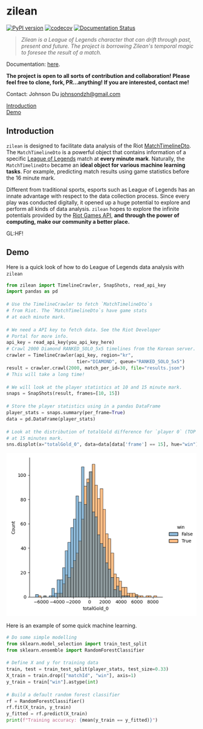 # zilean

[![PyPI version](https://badge.fury.io/py/zilean.svg)](https://badge.fury.io/py/zilean) [![codecov](https://codecov.io/gh/JohnsonJDDJ/zilean/branch/main/graph/badge.svg?token=FF4RCILBK9)](https://codecov.io/gh/JohnsonJDDJ/zilean) [![Documentation Status](https://readthedocs.org/projects/zilean/badge/?version=v0.0.2)](https://zilean.readthedocs.io/en/v0.0.2/?badge=v0.0.2)

> _Zilean is a League of Legends character that can drift through past, present and future. The project is borrowing Zilean's temporal magic to foresee the result of a match._

Documentation: [here](https://zilean.readthedocs.io/).

**The project is open to all sorts of contribution and collaboration! Please feel free to clone, fork, PR...anything! If you are interested, contact me!**

Contact: Johnson Du <johnsondzh@gmail.com>

[Introduction](#Introduction)\
[Demo](#Demo)

## Introduction

`zilean` is designed to facilitate data analysis of the Riot [MatchTimelineDto](https://developer.riotgames.com/apis#match-v5/GET_getTimeline). The `MatchTimelineDto` is a powerful object that contains information of a specific [League of Legends](https://leagueoflegends.com/) match at **every minute mark**. Naturally, the `MatchTimelineDto` became an **ideal object for various machine learning tasks**. For example, predicting match results using game statistics before the 16 minute mark.

Different from traditional sports, esports such as League of Legends has an innate advantage with respect to the data collection process. Since every play was conducted digitally, it opened up a huge potential to explore and perform all kinds of data analysis. `zilean` hopes to explore the infinite potentials provided by the [Riot Games API](https://developer.riotgames.com/), **and through the power of computing, make our community a better place.**

GL:HF!

## Demo

Here is a quick look of how to do League of Legends data analysis with `zilean`

```python
from zilean import TimelineCrawler, SnapShots, read_api_key
import pandas as pd

# Use the TimelineCrawler to fetch `MatchTimelineDto`s 
# from Riot. The `MatchTimelineDto`s have game stats 
# at each minute mark.

# We need a API key to fetch data. See the Riot Developer
# Portal for more info.
api_key = read_api_key(you_api_key_here)
# Crawl 2000 Diamond RANKED_SOLO_5x5 timelines from the Korean server.
crawler = TimelineCrawler(api_key, region="kr", 
                          tier="DIAMOND", queue="RANKED_SOLO_5x5")
result = crawler.crawl(2000, match_per_id=30, file="results.json")
# This will take a long time!

# We will look at the player statistics at 10 and 15 minute mark.
snaps = SnapShots(result, frames=[10, 15])

# Store the player statistics using in a pandas DataFrame
player_stats = snaps.summary(per_frame=True)
data = pd.DataFrame(player_stats) 

# Look at the distribution of totalGold difference for `player 0` (TOP player)
# at 15 minutes mark.
sns.displot(x="totalGold_0", data=data[data['frame'] == 15], hue="win")
```

![demo_1.png](demo_1.png)

Here is an example of some quick machine learning.

```python
# Do some simple modelling
from sklearn.model_selection import train_test_split
from sklearn.ensemble import RandomForestClassifier

# Define X and y for training data
train, test = train_test_split(player_stats, test_size=0.33)
X_train = train.drop(["matchId", "win"], axis=1)
y_train = train["win"].astype(int)

# Build a default random forest classifier
rf = RandomForestClassifier()
rf.fit(X_train, y_train)
y_fitted = rf.predict(X_train)
print(f"Training accuracy: {mean(y_train == y_fitted)}")
```
